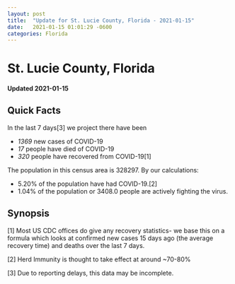 ```yaml
---
layout: post
title:  "Update for St. Lucie County, Florida - 2021-01-15"
date:   2021-01-15 01:01:29 -0600
categories: Florida
---
```


# St. Lucie County, Florida
#### Updated 2021-01-15

## Quick Facts

In the last 7 days[3] we project there have been
- *1369* new cases of COVID-19
- *17* people have died of COVID-19
- *320* people have recovered from COVID-19[1]

The population in this census area is 328297. By our calculations:
- 5.20% of the population have had COVID-19.[2]
- 1.04% of the population or 3408.0 people are actively fighting the virus.

## Synopsis




[1] Most US CDC offices do give any recovery statistics- we base this on a formula which looks at confirmed new cases
15 days ago (the average recovery time) and deaths over the last 7 days.

[2] Herd Immunity is thought to take effect at around ~70-80%

[3] Due to reporting delays, this data may be incomplete.
 
    